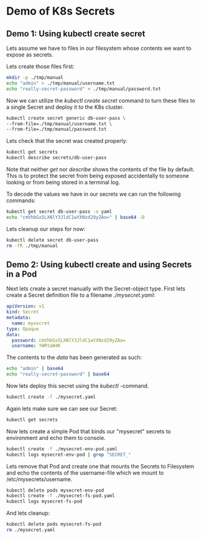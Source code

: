 # Demo of K8s Secrets

## Demo 1: Using kubectl create secret

Lets assume we have to files in our filesystem whose contents we want to expose
as secrets.

Lets create those files first:

```sh
mkdir -p ./tmp/manual
echo "admin" > ./tmp/manual/username.txt
echo "really-secret-password" > ./tmp/manual/password.txt
```

Now we can utilize the _kubectl create secret_ command to turn these files to a
single Secret and deploy it to the K8s cluster.

```sh
kubectl create secret generic db-user-pass \
--from-file=./tmp/manual/username.txt \
--from-file=./tmp/manual/password.txt
```

Lets check that the secret was created properly:

```sh
kubectl get secrets
kubectl describe secrets/db-user-pass
```

Note that neither _get_ nor _describe_ shows the contents of the file by default.
This is to protect the secret from being exposed accidentally
to someone looking or from being stored in a terminal log.

To decode the values we have in our secrets we can run the following commands:

```sh
kubectl get secret db-user-pass -o yaml
echo "cmVhbGx5LXNlY3JldC1wYXNzd29yZAo=" | base64 -D
```

Lets cleanup our steps for now:

```sh
kubectl delete secret db-user-pass
rm -fR ./tmp/manual
```

## Demo 2: Using kubectl create and using Secrets in a Pod

Next lets create a secret manually with the Secret-object type.
First lets create a Secret definition file to a filename _./mysecret.yaml_:

```yaml
apiVersion: v1
kind: Secret
metadata:
  name: mysecret
type: Opaque
data:
  password: cmVhbGx5LXNlY3JldC1wYXNzd29yZAo=
  username: YWRtaW4K
```

The contents to the _data_ has been generated as such:

```sh
echo "admin" | base64
echo "really-secret-password" | base64
```

Now lets deploy this secret using the _kubectl_ -command.

```sh
kubectl create -f ./mysecret.yaml
```

Again lets make sure we can see our Secret:

```sh
kubectl get secrets
```

Now lets create a simple Pod that binds our "mysecret" secrets to environment
and echo them to console.

```sh
kubectl create -f ./mysecret-env-pod.yaml
kubectl logs mysecret-env-pod | grep "SECRET_"
```

Lets remove that Pod and create one that mounts the Secrets to Filesystem
and echo the contents of the username-file which we mount to /etc/mysecrets/username.

```sh
kubectl delete pods mysecret-env-pod
kubectl create -f ./mysecret-fs-pod.yaml
kubectl logs mysecret-fs-pod
```

And lets cleanup:

```sh
kubectl delete pods mysecret-fs-pod
rm ./mysecret.yaml
```
